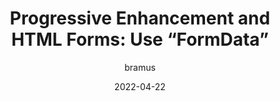 ---
author: bramus
date: 2022-04-22
permalink: false
publisher: bramusblog
tags:
  - html
  - forms
  - progressive-enhancement
target_url: https://www.bram.us/2022/04/22/progressive-enhancement-and-html-forms-use-formdata/
title: "Progressive Enhancement and HTML Forms: Use “FormData”"
---